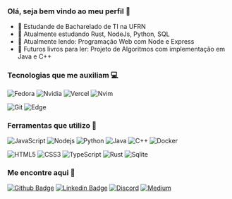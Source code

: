 ### Olá, seja bem vindo ao meu perfil 🤝

- 🔭 Estudande de Bacharelado de TI na UFRN
- 🌱 Atualmente estudando Rust, NodeJs, Python, SQL
- 📖 Atualmente lendo: Programação Web com Node e Express
- 📕 Futuros livros para ler: Projeto de Algoritmos com implementação em Java e C++


### Tecnologias que me auxiliam 💻

![Fedora](https://img.shields.io/badge/Fedora-294172?style=for-the-badge&logo=fedora&logoColor=white)
![Nvidia](https://img.shields.io/badge/NVIDIA-GTX1060-76B900?style=for-the-badge&logo=nvidia&logoColor=white)
![Vercel](https://img.shields.io/badge/Vercel-000000?style=for-the-badge&logo=vercel&logoColor=white)
![Nvim](https://img.shields.io/badge/NeoVim-%2357A143.svg?&style=for-the-badge&logo=neovim&logoColor=white)

![Git](https://img.shields.io/badge/GIT-E44C30?style=for-the-badge&logo=git&logoColor=white)
![Edge](https://img.shields.io/badge/Microsoft_Edge-0078D7?style=for-the-badge&logo=Microsoft-edge&logoColor=white)

### Ferramentas que utilizo 🧐

![JavaScript](https://img.shields.io/badge/-JavaScript-black?style=flat-square&logo=javascript)
![Nodejs](https://img.shields.io/badge/-Nodejs-black?style=flat-square&logo=Node.js)
![Python](https://img.shields.io/badge/-Python-black?style=flat-square&logo=Python)
![Java](https://img.shields.io/badge/-java-E34A86?style=flat-square&logo=java)
![C++](https://img.shields.io/badge/-C++-00599C?style=flat-square&logo=c)
![Docker](https://img.shields.io/badge/-Docker-00599C?style=flat-square&logo=docker)

![HTML5](https://img.shields.io/badge/-HTML5-E34F26?style=flat-square&logo=html5&logoColor=white)
![CSS3](https://img.shields.io/badge/-CSS3-1572B6?style=flat-square&logo=css3)
![TypeScript](https://img.shields.io/badge/-TypeScript-007ACC?style=flat-square&logo=typescript)
![Rust](https://img.shields.io/badge/Rust-000000?style=for-the-badge&logo=rust&logoColor=white)
![Sqlite](https://img.shields.io/badge/SQLite-07405E?style=for-the-badge&logo=sqlite&logoColor=white)

### 


### Me encontre aqui 👋

[![Github Badge](https://img.shields.io/badge/GitHub-100000?style=for-the-badge&logo=github&logoColor=white)](https://github.com/wheados)
[![Linkedin Badge](https://img.shields.io/badge/LinkedIn-0077B5?style=for-the-badge&logo=linkedin&logoColor=white)](https://www.linkedin.com/in/victor-adriano-9592a0211/)
[![Discord](https://img.shields.io/badge/Discord-7289DA?style=for-the-badge&logo=discord&logoColor=white)](https://discordapp.com/users/236953323394170881)
[![Medium](https://img.shields.io/badge/Medium-12100E?style=for-the-badge&logo=medium&logoColor=white)](https://medium.com/@wheadosz)
